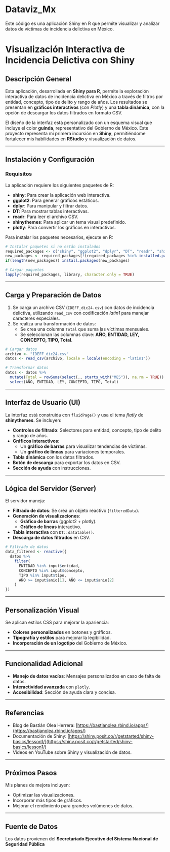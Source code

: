 # Dataviz_Mx
Este código es una aplicación Shiny en R que permite visualizar y analizar datos de víctimas de incidencia delictiva en México.
# Visualización Interactiva de Incidencia Delictiva con Shiny

## Descripción General
Esta aplicación, desarrollada en **Shiny para R**, permite la exploración interactiva de datos de incidencia delictiva en México a través de filtros por entidad, concepto, tipo de delito y rango de años. Los resultados se presentan en **gráficos interactivos** (con *Plotly*) y una **tabla dinámica**, con la opción de descargar los datos filtrados en formato CSV.

El diseño de la interfaz está personalizado con un esquema visual que incluye el color **guinda**, representativo del Gobierno de México. Este proyecto representa mi primera incursión en **Shiny**, permitiéndome fortalecer mis habilidades en **RStudio** y visualización de datos.

---

## Instalación y Configuración

### Requisitos
La aplicación requiere los siguientes paquetes de R:
- **shiny**: Para crear la aplicación web interactiva.
- **ggplot2**: Para generar gráficos estáticos.
- **dplyr**: Para manipular y filtrar datos.
- **DT**: Para mostrar tablas interactivas.
- **readr**: Para leer el archivo CSV.
- **shinythemes**: Para aplicar un tema visual predefinido.
- **plotly**: Para convertir los gráficos en interactivos.

Para instalar los paquetes necesarios, ejecute en R:
```r
# Instalar paquetes si no están instalados
required_packages <- c("shiny", "ggplot2", "dplyr", "DT", "readr", "shinythemes", "plotly")
new_packages <- required_packages[!(required_packages %in% installed.packages()[,"Package"])]
if(length(new_packages)) install.packages(new_packages)

# Cargar paquetes
lapply(required_packages, library, character.only = TRUE)
```

---

## Carga y Preparación de Datos

1. Se carga un archivo CSV (`IDEFF_dic24.csv`) con datos de incidencia delictiva, utilizando `read_csv` con codificación *latin1* para manejar caracteres especiales.
2. Se realiza una transformación de datos:
   - Se crea una columna `Total` que suma las víctimas mensuales.
   - Se seleccionan las columnas clave: **AÑO, ENTIDAD, LEY, CONCEPTO, TIPO, Total**.

```r
# Cargar datos
archivo <- "IDEFF_dic24.csv"
datos <- read_csv(archivo, locale = locale(encoding = "latin1"))

# Transformar datos
datos <- datos %>% 
  mutate(Total = rowSums(select(., starts_with("MES")), na.rm = TRUE)) %>%
  select(AÑO, ENTIDAD, LEY, CONCEPTO, TIPO, Total)
```

---

## Interfaz de Usuario (UI)

La interfaz está construida con `fluidPage()` y usa el tema *flatly* de **shinythemes**. Se incluyen:

- **Controles de filtrado**: Selectores para entidad, concepto, tipo de delito y rango de años.
- **Gráficos interactivos**:
  - Un **gráfico de barras** para visualizar tendencias de víctimas.
  - Un **gráfico de líneas** para variaciones temporales.
- **Tabla dinámica** con los datos filtrados.
- **Botón de descarga** para exportar los datos en CSV.
- **Sección de ayuda** con instrucciones.

---

## Lógica del Servidor (Server)

El servidor maneja:

- **Filtrado de datos**: Se crea un objeto reactivo (`filteredData`).
- **Generación de visualizaciones**:
  - **Gráfico de barras** (ggplot2 + plotly).
  - **Gráfico de líneas** interactivo.
- **Tabla interactiva** con `DT::datatable()`.
- **Descarga de datos filtrados** en CSV.

```r
# Filtrado de datos
data_filtered <- reactive({
  datos %>%
    filter(
      ENTIDAD %in% input$entidad,
      CONCEPTO %in% input$concepto,
      TIPO %in% input$tipo,
      AÑO >= input$anio[1], AÑO <= input$anio[2]
    )
})
```

---

## Personalización Visual

Se aplican estilos CSS para mejorar la apariencia:
- **Colores personalizados** en botones y gráficos.
- **Tipografía y estilos** para mejorar la legibilidad.
- **Incorporación de un logotipo** del Gobierno de México.

---

## Funcionalidad Adicional

- **Manejo de datos vacíos**: Mensajes personalizados en caso de falta de datos.
- **Interactividad avanzada** con `plotly`.
- **Accesibilidad**: Sección de ayuda clara y concisa.

---

## Referencias

- Blog de Bastián Olea Herrera: [https://bastianolea.rbind.io/apps/](https://bastianolea.rbind.io/apps/)
- Documentación de Shiny: [https://shiny.posit.co/r/getstarted/shiny-basics/lesson1/](https://shiny.posit.co/r/getstarted/shiny-basics/lesson1/)
- Videos en YouTube sobre Shiny y visualización de datos.

---

## Próximos Pasos



Mis planes de mejora incluyen:
- Optimizar las visualizaciones.
- Incorporar más tipos de gráficos.
- Mejorar el rendimiento para grandes volúmenes de datos.

---

## Fuente de Datos

Los datos provienen del **Secretariado Ejecutivo del Sistema Nacional de Seguridad Pública**
